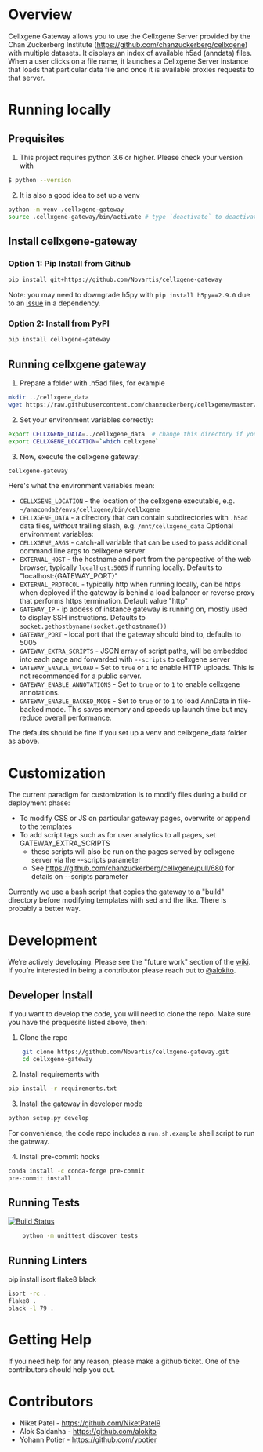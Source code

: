 # Overview

Cellxgene Gateway allows you to use the Cellxgene Server provided by the Chan Zuckerberg Institute (https://github.com/chanzuckerberg/cellxgene) with multiple datasets. It displays an index of available h5ad (anndata) files. When a user clicks on a file name, it launches a Cellxgene Server instance that loads that particular data file and once it is available  proxies requests to that server.

# Running locally

## Prequisites

1. This project requires python 3.6 or higher. Please check your version with

```bash
$ python --version
```

2. It is also a good idea to set up a venv

```bash
python -m venv .cellxgene-gateway
source .cellxgene-gateway/bin/activate # type `deactivate` to deactivate the venv
```

## Install cellxgene-gateway

### Option 1: Pip Install from Github

```bash
pip install git+https://github.com/Novartis/cellxgene-gateway
```
Note: you may need to downgrade h5py with `pip install h5py==2.9.0` due to an [issue](https://github.com/theislab/scanpy/issues/832) in a dependency.
### Option 2: Install from PyPI

```bash
pip install cellxgene-gateway
```

## Running cellxgene gateway

1. Prepare a folder with .h5ad files, for example

```bash
mkdir ../cellxgene_data
wget https://raw.githubusercontent.com/chanzuckerberg/cellxgene/master/example-dataset/pbmc3k.h5ad -O ../cellxgene_data/pbmc3k.h5ad
```


2. Set your environment variables correctly:

```bash
export CELLXGENE_DATA=../cellxgene_data  # change this directory if you put data in a different place.
export CELLXGENE_LOCATION=`which cellxgene`
```

3. Now, execute the cellxgene gateway:

```bash
cellxgene-gateway
```

Here's what the environment variables mean:

* `CELLXGENE_LOCATION` - the location of the cellxgene executable, e.g. `~/anaconda2/envs/cellxgene/bin/cellxgene`
* `CELLXGENE_DATA` - a directory that can contain subdirectories with `.h5ad` data files, *without* trailing slash, e.g. `/mnt/cellxgene_data`
Optional environment variables:
* `CELLXGENE_ARGS` - catch-all variable that can be used to pass additional command line args to cellxgene server
* `EXTERNAL_HOST` - the hostname and port from the perspective of the web browser, typically `localhost:5005` if running locally. Defaults to "localhost:{GATEWAY_PORT}"
* `EXTERNAL_PROTOCOL` - typically http when running locally, can be https when deployed if the gateway is behind a load balancer or reverse proxy that performs https termination. Default value "http"
* `GATEWAY_IP` - ip addess of instance gateway is running on, mostly used to display SSH instructions. Defaults to `socket.gethostbyname(socket.gethostname())`
* `GATEWAY_PORT` - local port that the gateway should bind to, defaults to 5005
* `GATEWAY_EXTRA_SCRIPTS` - JSON array of script paths, will be embedded into each page and forwarded with `--scripts` to cellxgene server
* `GATEWAY_ENABLE_UPLOAD` - Set to `true` or `1` to enable HTTP uploads. This is not recommended for a public server.
* `GATEWAY_ENABLE_ANNOTATIONS` - Set to `true` or to `1` to enable cellxgene annotations. 
* `GATEWAY_ENABLE_BACKED_MODE` - Set to `true` or to `1` to load AnnData in file-backed mode. This saves memory and speeds up launch time but may reduce overall performance.  

The defaults should be fine if you set up a venv and cellxgene_data folder as above.

# Customization

The current paradigm for customization is to modify files during a build or deployment phase:

* To modify CSS or JS on particular gateway pages, overwrite or append to the templates
* To add script tags such as for user analytics to all pages, set GATEWAY_EXTRA_SCRIPTS
  * these scripts will also be run on the pages served by cellxgene server via the --scripts parameter
  * See https://github.com/chanzuckerberg/cellxgene/pull/680 for details on --scripts parameter

Currently we use a bash script that copies the gateway to a "build" directory before modifying templates with sed and the like. There is probably a better way.

# Development

We’re actively developing.  Please see the "future work" section of the [wiki](https://github.com/Novartis/cellxgene-gateway/wiki#future-work). If you’re interested in being a contributor please reach out to [@alokito](https://github.com/alokito).

## Developer Install

If you want to develop the code, you will need to clone the repo. Make sure you have the prequesite listed above, then:

1. Clone the repo

```bash
    git clone https://github.com/Novartis/cellxgene-gateway.git
    cd cellxgene-gateway
```

2. Install requirements with

```bash
pip install -r requirements.txt
```

3. Install the gateway in developer mode

```bash
python setup.py develop
```

For convenience, the code repo includes a `run.sh.example` shell script to run the gateway.

4. Install pre-commit hooks

```bash
conda install -c conda-forge pre-commit
pre-commit install
```


## Running Tests

[![Build Status](https://travis-ci.org/Novartis/cellxgene-gateway.svg?branch=master)](https://travis-ci.org/Novartis/cellxgene-gateway)

```bash
    python -m unittest discover tests
```

## Running Linters

pip install isort flake8 black

```bash
isort -rc .
flake8 .
black -l 79 .
```

# Getting Help

If you need help for any reason, please make a github ticket. One of the contributors should help you out.

# Contributors

* Niket Patel - https://github.com/NiketPatel9
* Alok Saldanha - https://github.com/alokito
* Yohann Potier - https://github.com/ypotier
